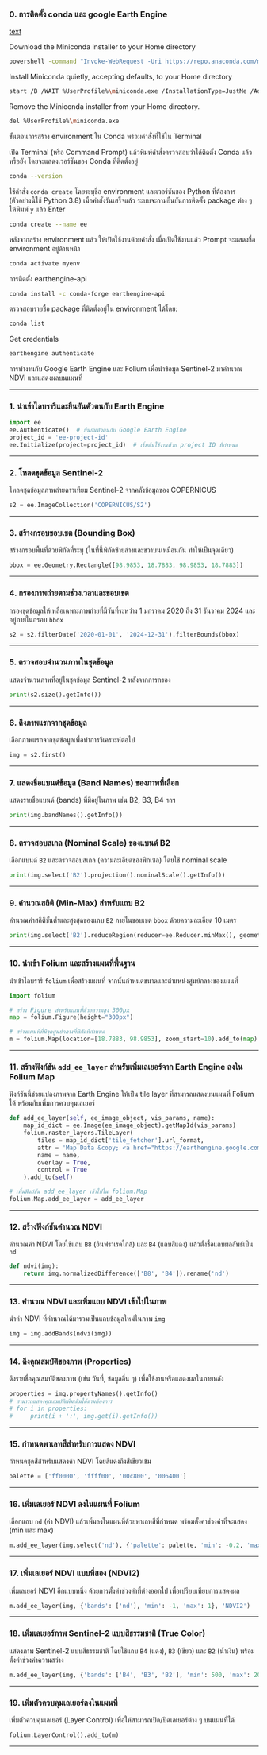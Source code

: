 ### 0. การติดตั้ง conda และ google Earth Engine

[text](https://developers.google.com/earth-engine/guides/python_install-conda#windows)


Download the Miniconda installer to your Home directory
```bash
powershell -command "Invoke-WebRequest -Uri https://repo.anaconda.com/miniconda/Miniconda3-latest-Windows-x86_64.exe -OutFile ~\miniconda.exe"
```

Install Miniconda quietly, accepting defaults, to your Home directory
```bash
start /B /WAIT %UserProfile%\miniconda.exe /InstallationType=JustMe /AddToPath=0 /RegisterPython=0 /S /D=%UserProfile%\miniconda3
```

Remove the Miniconda installer from your Home directory.
```bash
del %UserProfile%\miniconda.exe
```

ขั้นตอนการสร้าง environment ใน Conda พร้อมคำสั่งที่ใช้ใน Terminal

เปิด Terminal (หรือ Command Prompt) แล้วพิมพ์คำสั่งตรวจสอบว่าได้ติดตั้ง Conda แล้วหรือยัง โดยจะแสดงเวอร์ชันของ Conda ที่ติดตั้งอยู่
```bash
conda --version
```

ใช้คำสั่ง `conda create` โดยระบุชื่อ environment และเวอร์ชันของ Python ที่ต้องการ (ตัวอย่างนี้ใช้ Python 3.8) เมื่อคำสั่งรันเสร็จแล้ว ระบบจะถามยืนยันการติดตั้ง package ต่าง ๆ ให้พิมพ์ `y` แล้ว Enter
```bash
conda create --name ee 
```
 
หลังจากสร้าง environment แล้ว ให้เปิดใช้งานด้วยคำสั่ง เมื่อเปิดใช้งานแล้ว Prompt จะแสดงชื่อ environment อยู่ด้านหน้า
```bash
conda activate myenv
```

การติดตั้ง earthengine-api
```bash
conda install -c conda-forge earthengine-api
```

ตรวจสอบรายชื่อ package ที่ติดตั้งอยู่ใน environment ได้โดย:
```bash
conda list
```

Get credentials
```bash
earthengine authenticate
```

การทำงานกับ Google Earth Engine และ Folium เพื่อนำข้อมูล Sentinel-2 มาคำนวณ NDVI และแสดงผลบนแผนที่

---

### 1. นำเข้าไลบรารีและยืนยันตัวตนกับ Earth Engine
```python
import ee
ee.Authenticate()  # ยืนยันตัวตนกับ Google Earth Engine
project_id = 'ee-project-id'
ee.Initialize(project=project_id)  # เริ่มต้นใช้งานด้วย project ID ที่กำหนด
```

---

### 2. โหลดชุดข้อมูล Sentinel-2

โหลดชุดข้อมูลภาพถ่ายดาวเทียม Sentinel-2 จากคลังข้อมูลของ COPERNICUS

```python
s2 = ee.ImageCollection('COPERNICUS/S2')
```

---

### 3. สร้างกรอบขอบเขต (Bounding Box)

สร้างกรอบพื้นที่ด้วยพิกัดที่ระบุ (ในที่นี้พิกัดซ้ายล่างและขวาบนเหมือนกัน ทำให้เป็นจุดเดียว)

```python
bbox = ee.Geometry.Rectangle([98.9853, 18.7883, 98.9853, 18.7883])
```

---

### 4. กรองภาพถ่ายตามช่วงเวลาและขอบเขต

กรองชุดข้อมูลให้เหลือเฉพาะภาพถ่ายที่มีวันที่ระหว่าง 1 มกราคม 2020 ถึง 31 ธันวาคม 2024 และอยู่ภายในกรอบ `bbox`

```python
s2 = s2.filterDate('2020-01-01', '2024-12-31').filterBounds(bbox)
```

---

### 5. ตรวจสอบจำนวนภาพในชุดข้อมูล

แสดงจำนวนภาพที่อยู่ในชุดข้อมูล Sentinel-2 หลังจากการกรอง

```python
print(s2.size().getInfo())
```

---

### 6. ดึงภาพแรกจากชุดข้อมูล

เลือกภาพแรกจากชุดข้อมูลเพื่อทำการวิเคราะห์ต่อไป

```python
img = s2.first()
```

---

### 7. แสดงชื่อแบนด์ข้อมูล (Band Names) ของภาพที่เลือก

แสดงรายชื่อแบนด์ (bands) ที่มีอยู่ในภาพ เช่น B2, B3, B4 ฯลฯ

```python
print(img.bandNames().getInfo())
```

---

### 8. ตรวจสอบสเกล (Nominal Scale) ของแบนด์ B2

เลือกแบนด์ `B2` และตรวจสอบสเกล (ความละเอียดของพิกเซล) โดยใช้ nominal scale

```python
print(img.select('B2').projection().nominalScale().getInfo())
```

---

### 9. คำนวณสถิติ (Min-Max) สำหรับแถบ B2

คำนวณค่าสถิติขั้นต่ำและสูงสุดของแถบ `B2` ภายในขอบเขต `bbox` ด้วยความละเอียด 10 เมตร

```python
print(img.select('B2').reduceRegion(reducer=ee.Reducer.minMax(), geometry=bbox, scale=10).getInfo())
```

---

### 10. นำเข้า Folium และสร้างแผนที่พื้นฐาน

นำเข้าไลบรารี `folium` เพื่อสร้างแผนที่ จากนั้นกำหนดขนาดและตำแหน่งศูนย์กลางของแผนที่

```python
import folium   

# สร้าง Figure สำหรับแผนที่ด้วยความสูง 300px
map = folium.Figure(height="300px")

# สร้างแผนที่ที่มีจุดศูนย์กลางที่พิกัดที่กำหนด
m = folium.Map(location=[18.7883, 98.9853], zoom_start=10).add_to(map)
```


---

### 11. สร้างฟังก์ชัน `add_ee_layer` สำหรับเพิ่มเลเยอร์จาก Earth Engine ลงใน Folium Map

ฟังก์ชันนี้ช่วยแปลงภาพจาก Earth Engine ให้เป็น tile layer ที่สามารถแสดงบนแผนที่ Folium ได้ พร้อมกับเพิ่มการควบคุมเลเยอร์

```python
def add_ee_layer(self, ee_image_object, vis_params, name):
    map_id_dict = ee.Image(ee_image_object).getMapId(vis_params)
    folium.raster_layers.TileLayer(
        tiles = map_id_dict['tile_fetcher'].url_format,
        attr = 'Map Data &copy; <a href="https://earthengine.google.com/">Google Earth Engine</a>',
        name = name,
        overlay = True,
        control = True
    ).add_to(self)

# เพิ่มฟังก์ชัน add_ee_layer เข้าไปใน folium.Map
folium.Map.add_ee_layer = add_ee_layer
```

---

### 12. สร้างฟังก์ชันคำนวณ NDVI

คำนวณค่า NDVI โดยใช้แถบ `B8` (อินฟราเรดใกล้) และ `B4` (แถบสีแดง) แล้วตั้งชื่อแถบผลลัพธ์เป็น `nd`

```python
def ndvi(img):
    return img.normalizedDifference(['B8', 'B4']).rename('nd')
```

---

### 13. คำนวณ NDVI และเพิ่มแถบ NDVI เข้าไปในภาพ

นำค่า NDVI ที่คำนวณได้มารวมเป็นแถบข้อมูลใหม่ในภาพ `img`

```python
img = img.addBands(ndvi(img))
```

---

### 14. ดึงคุณสมบัติของภาพ (Properties)

ดึงรายชื่อคุณสมบัติของภาพ (เช่น วันที่, ข้อมูลอื่น ๆ) เพื่อใช้งานหรือแสดงผลในภายหลัง

```python
properties = img.propertyNames().getInfo()
# สามารถแสดงคุณสมบัติเพิ่มเติมได้ตามต้องการ
# for i in properties:
#     print(i + ':', img.get(i).getInfo())
```

---

### 15. กำหนดพาเลทสีสำหรับการแสดง NDVI

กำหนดชุดสีสำหรับแสดงค่า NDVI โดยสีแดงถึงสีเขียวเข้ม

```python
palette = ['ff0000', 'ffff00', '00c800', '006400']
```

---

### 16. เพิ่มเลเยอร์ NDVI ลงในแผนที่ Folium

เลือกแถบ `nd` (ค่า NDVI) แล้วเพิ่มลงในแผนที่ด้วยพาเลทสีที่กำหนด พร้อมตั้งค่าช่วงค่าที่จะแสดง (min และ max)

```python
m.add_ee_layer(img.select('nd'), {'palette': palette, 'min': -0.2, 'max': 0.8 }, 'NDVI')
``` 

---

### 17. เพิ่มเลเยอร์ NDVI แบบที่สอง (NDVI2)

เพิ่มเลเยอร์ NDVI อีกแบบหนึ่ง ด้วยการตั้งค่าช่วงค่าที่ต่างออกไป เพื่อเปรียบเทียบการแสดงผล

```python
m.add_ee_layer(img, {'bands': ['nd'], 'min': -1, 'max': 1}, 'NDVI2')
``` 

---

### 18. เพิ่มเลเยอร์ภาพ Sentinel-2 แบบสีธรรมชาติ (True Color)

แสดงภาพ Sentinel-2 แบบสีธรรมชาติ โดยใช้แถบ `B4` (แดง), `B3` (เขียว) และ `B2` (น้ำเงิน) พร้อมตั้งค่าช่วงค่าความสว่าง

```python
m.add_ee_layer(img, {'bands': ['B4', 'B3', 'B2'], 'min': 500, 'max': 2000}, 'S2')
```

---

### 19. เพิ่มตัวควบคุมเลเยอร์ลงในแผนที่

เพิ่มตัวควบคุมเลเยอร์ (Layer Control) เพื่อให้สามารถเปิด/ปิดเลเยอร์ต่าง ๆ บนแผนที่ได้

```python
folium.LayerControl().add_to(m)
```

---


